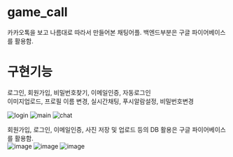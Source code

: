 # game_call
카카오톡을 보고 나름대로 따라서 만들어본 채팅어플. 백엔드부분은 구글 파이어베이스를 활용함.  

# 구현기능  
로그인, 회원가입, 비밀번호찾기, 이메일인증, 자동로그인  
이미지업로드, 프로필 이름 변경, 실시간채팅, 푸시알람설정, 비밀번호변경  

![login](https://user-images.githubusercontent.com/57083072/198306238-b2373716-b941-4119-a2aa-f09368a21b66.jpg)
![main](https://user-images.githubusercontent.com/57083072/198306257-20ccb225-796c-4d81-91aa-32a03651781d.jpg)
![chat](https://user-images.githubusercontent.com/57083072/198306292-b760aec6-606c-427b-bb38-af121b15aae5.jpg)  
  
회원가입, 로그인, 이메일인증, 사진 저장 및 업로드 등의 DB 활용은 구글 파이어베이스를 활용함.  
![image](https://user-images.githubusercontent.com/57083072/200115871-28d9113f-6725-418b-8d0f-928e3b4c4665.png)
![image](https://user-images.githubusercontent.com/57083072/200115889-ad2ae357-18eb-4f9c-a9bb-66c912750948.png)
![image](https://user-images.githubusercontent.com/57083072/200115892-38f6e283-a8b9-4d97-9ff0-f178c43e9ee1.png)

